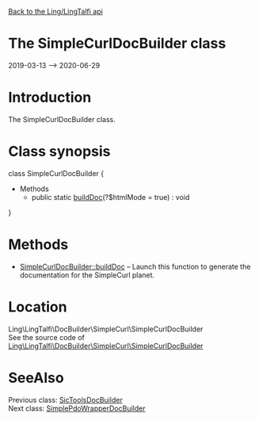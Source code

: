 [Back to the Ling/LingTalfi api](https://github.com/lingtalfi/LingTalfi/blob/master/doc/api/Ling/LingTalfi.md)



The SimpleCurlDocBuilder class
================
2019-03-13 --> 2020-06-29






Introduction
============

The SimpleCurlDocBuilder class.



Class synopsis
==============


class <span class="pl-k">SimpleCurlDocBuilder</span>  {

- Methods
    - public static [buildDoc](https://github.com/lingtalfi/LingTalfi/blob/master/doc/api/Ling/LingTalfi/DocBuilder/SimpleCurl/SimpleCurlDocBuilder/buildDoc.md)(?$htmlMode = true) : void

}






Methods
==============

- [SimpleCurlDocBuilder::buildDoc](https://github.com/lingtalfi/LingTalfi/blob/master/doc/api/Ling/LingTalfi/DocBuilder/SimpleCurl/SimpleCurlDocBuilder/buildDoc.md) &ndash; Launch this function to generate the documentation for the SimpleCurl planet.





Location
=============
Ling\LingTalfi\DocBuilder\SimpleCurl\SimpleCurlDocBuilder<br>
See the source code of [Ling\LingTalfi\DocBuilder\SimpleCurl\SimpleCurlDocBuilder](https://github.com/lingtalfi/LingTalfi/blob/master/DocBuilder/SimpleCurl/SimpleCurlDocBuilder.php)



SeeAlso
==============
Previous class: [SicToolsDocBuilder](https://github.com/lingtalfi/LingTalfi/blob/master/doc/api/Ling/LingTalfi/DocBuilder/SicTools/SicToolsDocBuilder.md)<br>Next class: [SimplePdoWrapperDocBuilder](https://github.com/lingtalfi/LingTalfi/blob/master/doc/api/Ling/LingTalfi/DocBuilder/SimplePdoWrapper/SimplePdoWrapperDocBuilder.md)<br>
